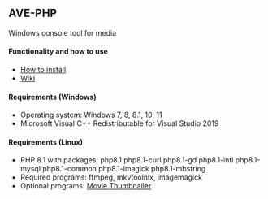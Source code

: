 ## AVE-PHP
Windows console tool for media

#### Functionality and how to use
- [How to install](https://github.com/AbyssMorgan/AVE-PHP/wiki/HowToInstall)
- [Wiki](https://github.com/AbyssMorgan/AVE-PHP/wiki)

#### Requirements (Windows)
- Operating system: Windows 7, 8, 8.1, 10, 11
- Microsoft Visual C++ Redistributable for Visual Studio 2019

#### Requirements (Linux)
- PHP 8.1 with packages: php8.1 php8.1-curl php8.1-gd php8.1-intl php8.1-mysql php8.1-common php8.1-imagick php8.1-mbstring
- Required programs: ffmpeg, mkvtoolnix, imagemagick
- Optional programs: [Movie Thumbnailer](https://www.videohelp.com/software/movie-thumbnailer)
